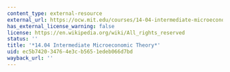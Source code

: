 ```yaml
---
content_type: external-resource
external_url: https://ocw.mit.edu/courses/14-04-intermediate-microeconomic-theory-fall-2020/
has_external_license_warning: false
license: https://en.wikipedia.org/wiki/All_rights_reserved
status: ''
title: '*14.04 Intermediate Microeconomic Theory*'
uid: ec5b7420-3476-4e3c-b565-1edeb066d7bd
wayback_url: ''
---
```

